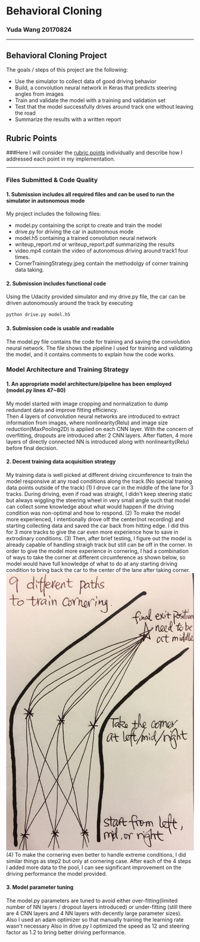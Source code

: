 # **Behavioral Cloning**

### Yuda Wang 20170824
---
## **Behavioral Cloning Project**

The goals / steps of this project are the following:
* Use the simulator to collect data of good driving behavior
* Build, a convolution neural network in Keras that predicts steering angles from images
* Train and validate the model with a training and validation set
* Test that the model successfully drives around track one without leaving the road
* Summarize the results with a written report


[//]: # (Image References)

[image1]: ./CornerTrainingStrategy.jpeg "Model Visualization"
[image2]: ./examples/placeholder.png "Grayscaling"
[image3]: ./examples/placeholder_small.png "Recovery Image"
[image4]: ./examples/placeholder_small.png "Recovery Image"
[image5]: ./examples/placeholder_small.png "Recovery Image"
[image6]: ./examples/placeholder_small.png "Normal Image"
[image7]: ./examples/placeholder_small.png "Flipped Image"

## Rubric Points
###Here I will consider the [rubric points](https://review.udacity.com/#!/rubrics/432/view) individually and describe how I addressed each point in my implementation.  

---
### Files Submitted & Code Quality

#### 1. Submission includes all required files and can be used to run the simulator in autonomous mode

My project includes the following files:
* model.py containing the script to create and train the model
* drive.py for driving the car in autonomous mode
* model.h5 containing a trained convolution neural network 
* writeup_report.md or writeup_report.pdf summarizing the results
* video.mp4 contain the video of autonomous driving around track1 four times.
* CornerTrainingStrategy.jpeg contain the methodolgy of corner training data taking.

#### 2. Submission includes functional code
Using the Udacity provided simulator and my drive.py file, the car can be driven autonomously around the track by executing 
```sh
python drive.py model.h5
```

#### 3. Submission code is usable and readable

The model.py file contains the code for training and saving the convolution neural network. The file shows the pipeline I used for training and validating the model, and it contains comments to explain how the code works.

### Model Architecture and Training Strategy

#### 1. An appropriate model architecture/pipeline has been employed (model.py lines 47~80)

My model started with image cropping and normalization to dump redundant data and improve fitting efficiency.  
Then 4 layers of convolution neural networks are introduced to extract information from images, where nonlinearity(Relu) and image size reduction(MaxPooling2D) is applied on each CNN layer.
With the concern of overfitting, dropouts are introduced after 2 CNN layers.
After flatten, 4 more layers of directly connected NN is introduced along with nonlinearity(Relu) before final decision.


#### 2. Decent training data acquisition strategy

My training data is well picked at different driving circumference to train the model responsive at any road conditions along the track.(No special traning data points outside of the track)
(1) I drove car in the middle of the lane for 3 tracks. During driving, even if road was straight, I didn't keep steering static but always wiggling the steering wheel in very small angle such that model can collect some knowledge about what would happen if the driving condition was non-optimal and how to respond.
(2) To make the model more experienced, I intentionally drove off the center(not recording) and starting collecting data and saved the car back from hitting edge. I did this for 3 more tracks to give the car even more experience how to save in extrodinary conditions.
(3) Then, after brief testing, I figure out the model is already capable of handling straigh track but still can be off in the corner. In order to give the model more experience in cornering, I had a combination of ways to take the corner at different circumference as shown below, so model would have full knowledge of what to do at any starting driving condition to bring back the car to the center of the lane after taking corner.
![alt text][image1]
(4) To make the cornering even better to handle extreme conditions, I did similar things as step2 but only at cornering case.
After each of the 4 steps I added more data to the pool, I can see significant improvement on the driving performance the model provided. 

#### 3. Model parameter tuning

The model.py parameters are tuned to avoid either over-fitting(limited number of NN layers / dropout layers introduced) or under-fitting (still there are 4 CNN layers and 4 NN layers with decently large parameter sizes).
Also I used an adam optimizer so that manually training the learning rate wasn't necessary
Also in drive.py I optimized the speed as 12 and steering factor as 1.2 to bring better driving performance.

